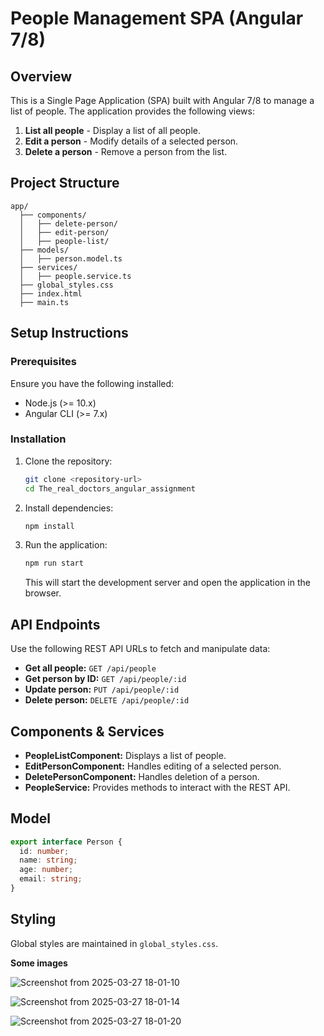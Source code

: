 # People Management SPA (Angular 7/8)

## Overview
This is a Single Page Application (SPA) built with Angular 7/8 to manage a list of people. The application provides the following views:

1. **List all people** - Display a list of all people.
2. **Edit a person** - Modify details of a selected person.
3. **Delete a person** - Remove a person from the list.

## Project Structure
```
app/
  ├── components/
  │   ├── delete-person/
  │   ├── edit-person/
  │   ├── people-list/
  ├── models/
  │   ├── person.model.ts
  ├── services/
  │   ├── people.service.ts
  ├── global_styles.css
  ├── index.html
  ├── main.ts
```

## Setup Instructions

### Prerequisites
Ensure you have the following installed:
- Node.js (>= 10.x)
- Angular CLI (>= 7.x)

### Installation
1. Clone the repository:
   ```sh
   git clone <repository-url>
   cd The_real_doctors_angular_assignment
   ```
2. Install dependencies:
   ```sh
   npm install
   ```
3. Run the application:
   ```sh
   npm run start
   ```
   This will start the development server and open the application in the browser.

## API Endpoints
Use the following REST API URLs to fetch and manipulate data:

- **Get all people:** `GET /api/people`
- **Get person by ID:** `GET /api/people/:id`
- **Update person:** `PUT /api/people/:id`
- **Delete person:** `DELETE /api/people/:id`

## Components & Services
- **PeopleListComponent:** Displays a list of people.
- **EditPersonComponent:** Handles editing of a selected person.
- **DeletePersonComponent:** Handles deletion of a person.
- **PeopleService:** Provides methods to interact with the REST API.

## Model
```typescript
export interface Person {
  id: number;
  name: string;
  age: number;
  email: string;
}
```

## Styling
Global styles are maintained in `global_styles.css`.


**Some images**

![Screenshot from 2025-03-27 18-01-10](https://github.com/user-attachments/assets/fa0995e1-3bca-4aa3-bb4f-ba47a9097aa7)

![Screenshot from 2025-03-27 18-01-14](https://github.com/user-attachments/assets/40a3d8ba-c8c4-43c3-9488-4b80a4d6a56a)


![Screenshot from 2025-03-27 18-01-20](https://github.com/user-attachments/assets/fb14c0f4-9a7c-4913-9d24-532f468aad07)





